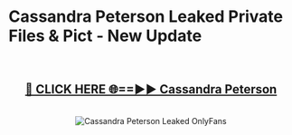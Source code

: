# Cassandra Peterson Leaked Private Files & Pict - New Update
<br>
<div align="center">
<h2><a href="https://mediafilles.blogspot.com/?title=Cassandra_Peterson" rel="nofollow">🔴 CLICK HERE 🌐==►► Cassandra Peterson</a></h2>
<br>
<a href="https://mediafilles.blogspot.com/?title=Cassandra_Peterson" rel="nofollow" data-target="animated-image.originalLink"><img src="https://i.ibb.co.com/WyWwxjT/player-gif2.gif" alt="Cassandra Peterson Leaked OnlyFans" style="max-width: 100%; display: inline-block;" data-target="animated-image.originalImage"></a>
</div>
<br>